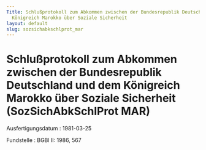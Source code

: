 ```yaml
---
Title: Schlußprotokoll zum Abkommen zwischen der Bundesrepublik Deutschland und dem
  Königreich Marokko über Soziale Sicherheit
layout: default
slug: sozsichabkschlprot_mar
---
```


# Schlußprotokoll zum Abkommen zwischen der Bundesrepublik Deutschland und dem Königreich Marokko über Soziale Sicherheit (SozSichAbkSchlProt MAR)

Ausfertigungsdatum
:   1981-03-25

Fundstelle
:   BGBl II: 1986, 567

